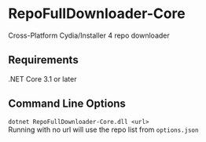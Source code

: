 # RepoFullDownloader-Core
Cross-Platform Cydia/Installer 4 repo downloader

## Requirements
.NET Core 3.1 or later

## Command Line Options
`dotnet RepoFullDownloader-Core.dll <url>`  
Running with no url will use the repo list from `options.json`
